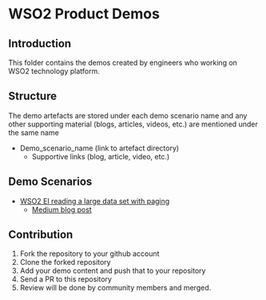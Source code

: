 # WSO2 Product Demos
## Introduction
This folder contains the demos created by engineers who working on WSO2 technology platform.

## Structure
The demo artefacts are stored under each demo scenario name and any other supporting material (blogs, articles, videos, etc.) are mentioned under the same name

- Demo_scenario_name (link to artefact directory)
	- Supportive links (blog, article, video, etc.)

## Demo Scenarios
- [WSO2 EI reading a large data set with paging](wso2ei-database-paging)
	- [Medium blog post](https://medium.com/wso2-learning/how-to-process-large-data-set-stored-in-a-database-in-a-reliable-manner-through-wso2-ei-a4b6ffc9259)

## Contribution
1) Fork the repository to your github account
2) Clone the forked repository
3) Add your demo content and push that to your repository
3) Send a PR to this repository
4) Review will be done by community members and merged.


